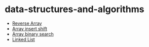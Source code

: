 # data-structures-and-algorithms

-  [Reverse Array](https://github.com/roaa1298/data-structures-and-algorithms/blob/main/challenge1/README.md)  
-  [Array insert shift](https://github.com/roaa1298/data-structures-and-algorithms/blob/main/challenge2/README.md)
-  [Array binary search](https://github.com/roaa1298/data-structures-and-algorithms/blob/main/challenge3/README.md)
-  [Linked List](https://github.com/roaa1298/data-structures-and-algorithms/blob/main/challenge5/README.md)
